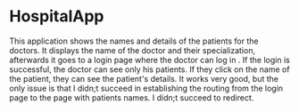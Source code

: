 # HospitalApp
This application shows the names and details of the patients for the doctors.
It displays the name of the doctor and their specialization, afterwards it goes to a login page where the doctor can log in . If the login is successful, the doctor can see only his patients. If they click on the name of the patient, they can see the patient's details.
It works very good, but the only issue is that I didn;t succeed in establishing the routing from the login page to the page with patients names. I didn;t succeed to redirect.

